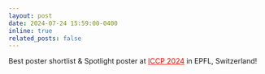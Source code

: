 ```yaml
---
layout: post
date: 2024-07-24 15:59:00-0400
inline: true
related_posts: false
---
```


Best poster shortlist & Spotlight poster at <a href="https://iccp2024.iccp-conference.org/program/" style="color:red;">ICCP 2024</a> in EPFL, Switzerland!

